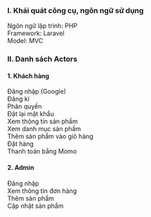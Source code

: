 <h3>I. Khái quát công cụ, ngôn ngữ sử dụng</h3>

Ngôn ngữ lập trình: PHP</br>
Framework: Laravel</br>
Model: MVC</br>

<h3>II. Danh sách Actors</h3>

<h4>1. Khách hàng</h4>
Đăng nhập (Google)</br>
Đăng kí </br>
Phân quyền </br>
Đặt lại mật khẩu </br>
Xem thông tin sản phẩm </br>
Xem danh mục sản phẩm </br>
Thêm sản phẩm vào giỏ hàng </br>
Đặt hàng </br>
Thanh toán bằng Momo </br>
<h4>2. Admin</h4>
Đăng nhập</br>
Xem thông tin đơn hàng</br>
Thêm sản phẩm</br>
Cập nhật sản phẩm
